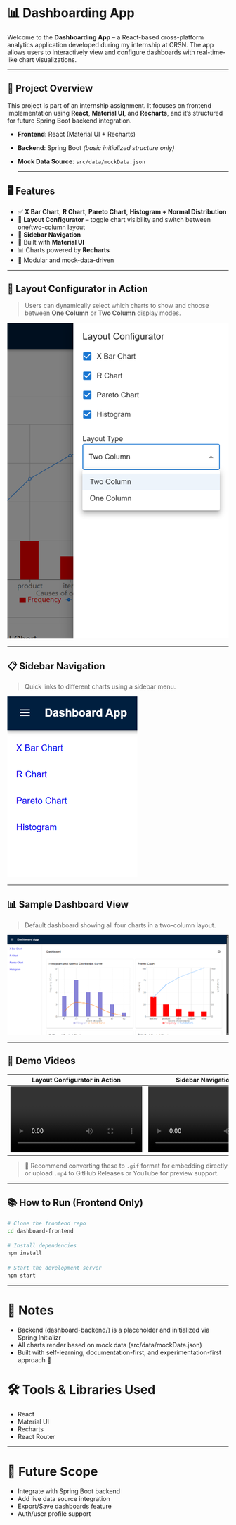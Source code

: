 # 📊 Dashboarding App

Welcome to the **Dashboarding App** – a React-based cross-platform analytics application developed during my internship at CRSN. The app allows users to interactively view and configure dashboards with real-time-like chart visualizations.

---

## 🚀 Project Overview

This project is part of an internship assignment. It focuses on frontend implementation using **React**, **Material UI**, and **Recharts**, and it’s structured for future Spring Boot backend integration.

- **Frontend**: React (Material UI + Recharts)
- **Backend**: Spring Boot *(basic initialized structure only)*
- **Mock Data Source**: `src/data/mockData.json`

  ---

## 🖥️ Features

- ✅ **X Bar Chart**, **R Chart**, **Pareto Chart**, **Histogram + Normal Distribution**
- 🧩 **Layout Configurator** – toggle chart visibility and switch between one/two-column layout
- 🧭 **Sidebar Navigation**
- 🎨 Built with **Material UI**
- 📊 Charts powered by **Recharts**
- 🔌 Modular and mock-data-driven

---

## 🔧 Layout Configurator in Action

> Users can dynamically select which charts to show and choose between **One Column** or **Two Column** display modes.

![Layout Configurator](./assets/screenshots/Screenshot%202025-05-23%20191521.png)

---

## 📋 Sidebar Navigation

> Quick links to different charts using a sidebar menu.

![Sidebar Navigation](./assets/screenshots/Screenshot%202025-05-23%20191535.png)

---

## 📊 Sample Dashboard View

> Default dashboard showing all four charts in a two-column layout.

![Dashboard View](./assets/screenshots/Screenshot%202025-05-23%20191546.png)

---

## 🎥 Demo Videos

| Layout Configurator in Action | Sidebar Navigation Demo |
|-------------------------------|--------------------------|
| ![Layout GIF](./assets/videos/dashboard-layout.mp4) | ![Sidebar GIF](./assets/videos/dashboard-sidebar.mp4) |

> 🔁 Recommend converting these to `.gif` format for embedding directly or upload `.mp4` to GitHub Releases or YouTube for preview support.

---

## 📚 How to Run (Frontend Only)

```bash
# Clone the frontend repo
cd dashboard-frontend

# Install dependencies
npm install

# Start the development server
npm start

```
---

# 📌 Notes
- Backend (dashboard-backend/) is a placeholder and initialized via Spring Initializr
- All charts render based on mock data (src/data/mockData.json)
- Built with self-learning, documentation-first, and experimentation-first approach 🌱

# 🛠️ Tools & Libraries Used
- React
- Material UI
- Recharts
- React Router

---

# 🏁 Future Scope
- Integrate with Spring Boot backend
- Add live data source integration
- Export/Save dashboards feature
- Auth/user profile support

